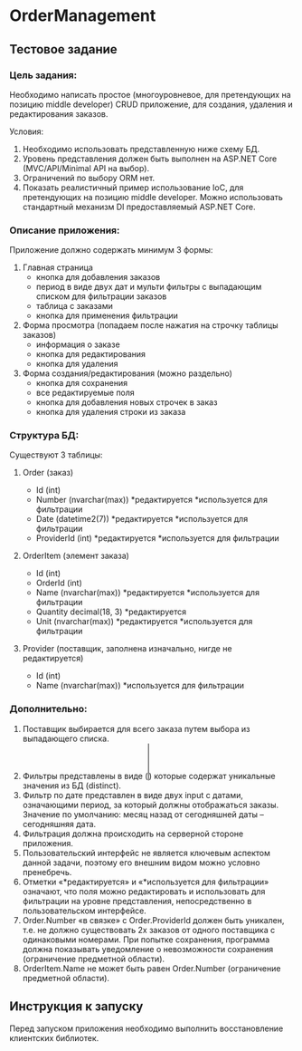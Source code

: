 # OrderManagement

## Тестовое задание

### Цель задания: 

Необходимо написать простое (многоуровневое, для претендующих на позицию middle developer) CRUD приложение, для создания, удаления и редактирования заказов. 

Условия:
1. Необходимо использовать представленную ниже схему БД.
2. Уровень представления должен быть выполнен на ASP.NET Core (MVC/API/Minimal API на выбор).
3. Ограничений по выбору ORM нет.
4. Показать реалистичный пример использование IoC, для претендующих на позицию middle developer. Можно использовать стандартный механизм DI предоставляемый ASP.NET Core.

### Описание приложения:

Приложение должно содержать минимум 3 формы:

1. Главная страница
   - кнопка для добавления заказов
   - период в виде двух дат и мульти фильтры с выпадающим списком для фильтрации заказов
   - таблица с заказами 
   - кнопка для применения фильтрации
2. Форма просмотра (попадаем после нажатия на строчку таблицы заказов)
   - информация о заказе
   - кнопка для редактирования
   - кнопка для удаления
3. Форма создания/редактирования (можно раздельно)
   - кнопка для сохранения
   - все редактируемые поля
   - кнопка для добавления новых строчек в заказ
   - кнопка для удаления строки из заказа

### Структура БД:

Существуют 3 таблицы:

1. Order (заказ)
   - Id (int)
   - Number (nvarchar(max)) *редактируется *используется для фильтрации
   - Date (datetime2(7)) *редактируется *используется для фильтрации 
   - ProviderId (int) *редактируется *используется для фильтрации

2. OrderItem (элемент заказа)
   - Id (int)
   - OrderId (int)
   - Name (nvarchar(max)) *редактируется *используется для фильтрации
   - Quantity decimal(18, 3) *редактируется 
   - Unit (nvarchar(max)) *редактируется *используется для фильтрации

3. Provider (поставщик, заполнена изначально, нигде не редактируется)
   - Id (int)
   - Name (nvarchar(max)) *используется для фильтрации

### Дополнительно:

1. Поставщик выбирается для всего заказа путем выбора из выпадающего списка.
2. Фильтры представлены в виде (<select multiple>...</select>) которые содержат уникальные значения из БД (distinct).
3. Фильтр по дате представлен в виде двух input с датами, означающими период, за который должны отображаться заказы. Значение по умолчанию: месяц назад от сегодняшней даты – сегодняшняя дата.
4. Фильтрация должна происходить на серверной стороне приложения.
5. Пользовательский интерфейс не является ключевым аспектом данной задачи, поэтому его внешним видом можно условно пренебречь. 
6. Отметки «*редактируется» и «*используется для фильтрации» означают, что поля можно редактировать и использовать для фильтрации на уровне представления, непосредственно в пользовательском интерфейсе.
7. Order.Number «в связке» с Order.ProviderId должен быть уникален, т.е. не должно существовать 2х заказов от одного поставщика с одинаковыми номерами. При попытке сохранения, программа должна показывать уведомление о невозможности сохранения (ограничение предметной области).
8. OrderItem.Name не может быть равен Order.Number (ограничение предметной области).

## Инструкция к запуску

Перед запуском приложения необходимо выполнить восстановление клиентских библиотек.
